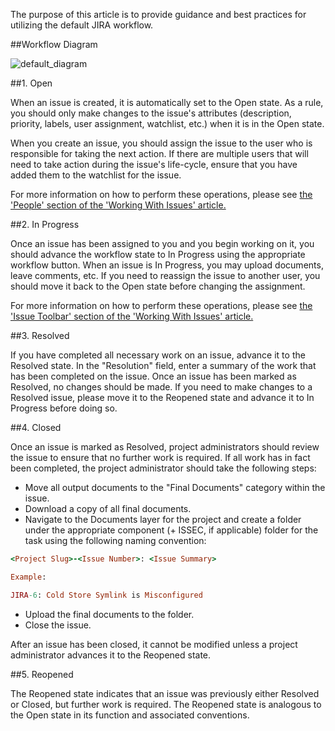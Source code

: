 The purpose of this article is to provide guidance and best practices for utilizing the default JIRA workflow.

##Workflow Diagram

![default_diagram](img/workflows/default_diagram.png)

##1. Open

When an issue is created, it is automatically set to the Open state.  As a rule, you should only make changes to the issue's attributes (description, priority, labels, user assignment, watchlist, etc.) when it is in the Open state.  

When you create an issue, you should assign the issue to the user who is responsible for taking the next action.  If there are multiple users that will need to take action during the issue's life-cycle, ensure that you have added them to the watchlist for the issue.  

For more information on how to perform these operations, please see [the 'People' section of the 'Working With Issues' article.](working_with_issues#people)

##2. In Progress

Once an issue has been assigned to you and you begin working on it, you should advance the workflow state to In Progress using the appropriate workflow button.  When an issue is In Progress, you may upload documents, leave comments, etc.  If you need to reassign the issue to another user, you should move it back to the Open state before changing the assignment.

For more information on how to perform these operations, please see [the 'Issue Toolbar' section of the 'Working With Issues' article.](working_with_issues#issue-toolbar)

##3. Resolved

If you have completed all necessary work on an issue, advance it to the Resolved state.  In the "Resolution" field, enter a summary of the work that has been completed on the issue.  Once an issue has been marked as Resolved, no changes should be made.  If you need to make changes to a Resolved issue, please move it to the Reopened state and advance it to In Progress before doing so.

##4. Closed

Once an issue is marked as Resolved, project administrators should review the issue to ensure that no further work is required.  If all work has in fact been completed, the project administrator should take the following steps:

  * Move all output documents to the "Final Documents" category within the issue.
  * Download a copy of all final documents.
  * Navigate to the Documents layer for the project and create a folder under the appropriate component (+ ISSEC, if applicable) folder for the task using the following naming convention:

```ruby
<Project Slug>-<Issue Number>: <Issue Summary>

Example:

JIRA-6: Cold Store Symlink is Misconfigured
```

  * Upload the final documents to the folder.
  * Close the issue.

After an issue has been closed, it cannot be modified unless a project administrator advances it to the Reopened state.

##5. Reopened

The Reopened state indicates that an issue was previously either Resolved or Closed, but further work is required.  The Reopened state is analogous to the Open state in its function and associated conventions.  
